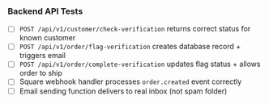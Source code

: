 ### **Backend API Tests**

- [ ] `POST /api/v1/customer/check-verification` returns correct status for known customer
- [ ] `POST /api/v1/order/flag-verification` creates database record + triggers email
- [ ] `POST /api/v1/order/complete-verification` updates flag status + allows order to ship
- [ ] Square webhook handler processes `order.created` event correctly
- [ ] Email sending function delivers to real inbox (not spam folder)
